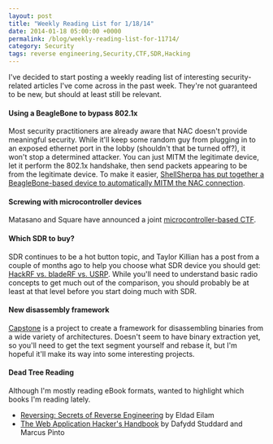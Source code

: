```yaml
---
layout: post
title: "Weekly Reading List for 1/18/14"
date: 2014-01-18 05:00:00 +0000
permalink: /blog/weekly-reading-list-for-11714/
category: Security
tags: reverse engineering,Security,CTF,SDR,Hacking
---
```

I've decided to start posting a weekly reading list of interesting security-related articles I've come across in the past week.  They're not guaranteed to be new, but should at least still be relevant.

#### Using a BeagleBone to bypass 802.1x
Most security practitioners are already aware that NAC doesn't provide meaningful security.  While it'll keep some random guy from plugging in to an exposed ethernet port in the lobby (shouldn't that be turned off?), it won't stop a determined attacker.  You can just MITM the legitimate device, let it perform the 802.1x handshake, then send packets appearing to be from the legitimate device.  To make it easier, [ShellSherpa has put together a BeagleBone-based device to automatically MITM the NAC connection](http://shellsherpa.nl/nac-bypass-8021x-or-beagle-in-the-middle).

#### Screwing with microcontroller devices
Matasano and Square have announced a joint [microcontroller-based CTF](http://www.matasano.com/matasano-square-microcontroller-ctf/).

#### Which SDR to buy?
SDR continues to be a hot button topic, and Taylor Killian has a post from a couple of months ago to help you choose what SDR device you should get: [HackRF vs. bladeRF vs. USRP](http://www.taylorkillian.com/2013/08/sdr-showdown-hackrf-vs-bladerf-vs-usrp.html).  While you'll need to understand basic radio concepts to get much out of the comparison, you should probably be at least at that level before you start doing much with SDR.

#### New disassembly framework
[Capstone](http://www.capstone-engine.org/) is a project to create a framework for disassembling binaries from a wide variety of architectures.  Doesn't seem to have binary extraction yet, so you'll need to get the text segment yourself and rebase it, but I'm hopeful it'll make its way into some interesting projects.

#### Dead Tree Reading
Although I'm mostly reading eBook formats, wanted to highlight which books I'm reading lately.

- [Reversing: Secrets of Reverse Engineering](http://www.amazon.com/gp/product/0764574817/ref=as_li_ss_tl?ie=UTF8&camp=1789&creative=390957&creativeASIN=0764574817&linkCode=as2&tag=systemovecom-20) by Eldad Eilam
- [The Web Application Hacker's Handbook](http://www.amazon.com/gp/product/1118026470/ref=as_li_ss_tl?ie=UTF8&camp=1789&creative=390957&creativeASIN=1118026470&linkCode=as2&tag=systemovecom-20) by Dafydd Studdard and Marcus Pinto

